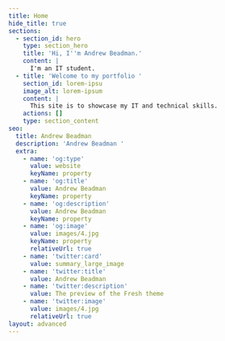 ```yaml
---
title: Home
hide_title: true
sections:
  - section_id: hero
    type: section_hero
    title: 'Hi, I''m Andrew Beadman.'
    content: |
      I'm an IT student.
  - title: 'Welcome to my portfolio '
    section_id: lorem-ipsu
    image_alt: lorem-ipsum
    content: |
      This site is to showcase my IT and technical skills.
    actions: []
    type: section_content
seo:
  title: Andrew Beadman
  description: 'Andrew Beadman '
  extra:
    - name: 'og:type'
      value: website
      keyName: property
    - name: 'og:title'
      value: Andrew Beadman
      keyName: property
    - name: 'og:description'
      value: Andrew Beadman
      keyName: property
    - name: 'og:image'
      value: images/4.jpg
      keyName: property
      relativeUrl: true
    - name: 'twitter:card'
      value: summary_large_image
    - name: 'twitter:title'
      value: Andrew Beadman
    - name: 'twitter:description'
      value: The preview of the Fresh theme
    - name: 'twitter:image'
      value: images/4.jpg
      relativeUrl: true
layout: advanced
---
```

